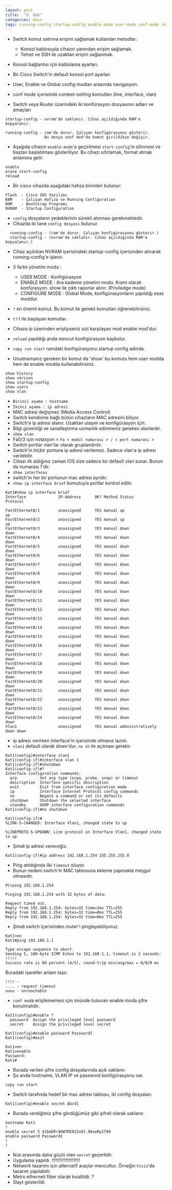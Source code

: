 ```yaml
---
layout: post
title:  "3. Gün"
categories: main
tags: running-config startup-config enable-mode user-mode conf-mode reload history
---
```


* Switch komut satırına erişimi sağlamak kullanılan metodlar:
    * Konsol kablosuyla cihazın yanından erişim sağlamak.
    * Telnet ve SSH ile uzaktan erişim sağlanmak.

* Konsol bağlantısı için kablolama ayarları.
* Bir Cisco Switch'in default konsol port ayarları
* User, Enable ve Global config modları arasında navigasyon.
* conf mode içerisinde context-setting komutları (line, interface, vlan)

* Switch veya Router üzerindeki iki konfürasyon dosyasının adları ve amaçları

```
startup-config - nvram'da saklanır. Cihaz açıldığında RAM'e kopyalanır.
                 
running-config - ram'de durur. Çalışan konfigürasyonu gösterir.
                 Bu dosya conf mod'da komut girildikçe değişir.
```


* Aşağıda cihazın `enable-mode`'a geçirilmesi `start-config`'in silinmesi ve baştan başlatılması gösteriliyor.
Bu cihazı sıfırlamak, format atmak anlamına gelir.

```
enable
erase start-config 
reload
```

* Bir cisco cihazda aşağıdaki hafıza birimleri bulunur:

```
Flash  - Cisco IOS Yazılımı
RAM    - Çalışan Hafıza ve Running Configuration
ROM    - Bootstrap Programı
NVRAM  - Startup Configuration
```

* `config` dosyaların yedeklerinin sürekli alınması gerekmektedir.
* Cihazda iki tane `config dosyası` bulunur.

```
  running-config - (ram'de durur. Çalışan konfigürasyonu gösterir.)
  startup-config - (nvram'da saklanır. Cihaz açıldığında RAM'e kopyalanır.)
```

* Cihaz açılırkan NVRAM içerisindeki startup-config içerisinden alınarak running-config'e işlenir.

* 3 farklı yönetim modu :
  * USER MODE : Konfigürasyon 
  * ENABLE MODE : Ara kademe yönetim modu. Kısmi olarak konfürasyon. show ile çıktı raporlar alınır. (Priviledge mode)
  * CONFIGURE MODE : Global Mode, konfigürasyonların yapıldığı esas moddur.
  
* `?` en önemli komut. Bu komut ile gerekli komutları öğrenebilirsiniz.
* `t?` t ile başlayan komutlar.

* Cihaza ip üzerinden eriştiyseniz sizi karşılayan mod enable mod'dur.
* `reload` yapıldığı anda mevcut konfigürasyon kaybolur.
* `copy run start` ramdaki konfigürasyonu startup config adında.
* Unutmamanız gereken bir komut da 'show' bu komutu hem user modda hem de enable modda kullanabilirsiniz.
```
show history
show version
show startup-config
show users
show vlan
```
 * `Birinci aşama : hostname`
 * `İkinci aşama : ip adresi`
 * MAC adresi değişmez (Media Access Control)
 * Switch kendisine bağlı bütün cihazların MAC adresini biliyor.
 * Switch'e ip adresi atanır. Uzaktan ulaşım ve konfigürasyon için.
 * Bilgi güvenliği ve sanallaştırma uzmanlık edinmeniz gereken alanlardır.
 * `show vlan`
 * Fa0/3  için notasyon = `Fa < modul numarası > / < port numarası >`
 * Switch portlar vlan'lar olarak gruplandırılır.
 * Switch'in hiçbir portuna ip adresi verilemez. Sadece vlan'a ip adresi verilebilir.
 * Cihazı ilk aldığınız zaman IOS size sadece bir default vlan sunar. Bunun da numarası 1'dir.
 * `show interfaces`
 * switch'in her bir portunun mac adresi ayrıdır.
 * `show ip interface brief` komutuyla portlar kontrol edilir.

```
Kat1#show ip interface brief
Interface              IP-Address      OK? Method Status                Protocol
 
FastEthernet0/1        unassigned      YES manual up                    up
FastEthernet0/2        unassigned      YES manual up                    up
FastEthernet0/3        unassigned      YES manual down                  down
FastEthernet0/4        unassigned      YES manual down                  down
FastEthernet0/5        unassigned      YES manual down                  down
FastEthernet0/6        unassigned      YES manual down                  down
FastEthernet0/7        unassigned      YES manual down                  down
FastEthernet0/8        unassigned      YES manual down                  down
FastEthernet0/9        unassigned      YES manual down                  down
FastEthernet0/10       unassigned      YES manual down                  down
FastEthernet0/11       unassigned      YES manual down                  down
FastEthernet0/12       unassigned      YES manual down                  down
FastEthernet0/13       unassigned      YES manual down                  down
FastEthernet0/14       unassigned      YES manual down                  down
FastEthernet0/15       unassigned      YES manual down                  down
FastEthernet0/16       unassigned      YES manual down                  down
FastEthernet0/17       unassigned      YES manual down                  down
FastEthernet0/18       unassigned      YES manual down                  down
FastEthernet0/19       unassigned      YES manual down                  down
FastEthernet0/20       unassigned      YES manual down                  down
FastEthernet0/21       unassigned      YES manual down                  down
FastEthernet0/22       unassigned      YES manual down                  down
FastEthernet0/23       unassigned      YES manual down                  down
FastEthernet0/24       unassigned      YES manual down                  down
Vlan1                  unassigned      YES manual administratively down down
```

* ip adresi verirken interface'in içerisinde olmanız lazım.
* `vlan1` default olarak down'dur. `no sh` ile açılması gerekir.

```
Kat1(config)#interface vlan1
Kat1(config-if)#interface vlan 1
Kat1(config-if)#shutdown
Kat1(config-if)#?
Interface configuration commands:
  arp          Set arp type (arpa, probe, snap) or timeout
  description  Interface specific description
  exit         Exit from interface configuration mode
  ip           Interface Internet Protocol config commands
  no           Negate a command or set its defaults
  shutdown     Shutdown the selected interface
  standby      HSRP interface configuration commands
Kat1(config-if)#no shutdown

Kat1(config-if)#
%LINK-5-CHANGED: Interface Vlan1, changed state to up

%LINEPROTO-5-UPDOWN: Line protocol on Interface Vlan1, changed state to up
```

* Şimdi ip adresi vereceğiz. 

```
Kat1(config-if)#ip address 192.168.1.254 255.255.255.0
```

* Ping atıldığında ilki `timeout` oluyor.
* Bunun nedeni switch'in MAC tablosuna ekleme yapmakla meşgul olmasıdır.

```
PC>ping 192.168.1.254

Pinging 192.168.1.254 with 32 bytes of data:

Request timed out.
Reply from 192.168.1.254: bytes=32 time=2ms TTL=255
Reply from 192.168.1.254: bytes=32 time=0ms TTL=255
Reply from 192.168.1.254: bytes=32 time=0ms TTL=255

```

* Şimdi switch içerisinden router'ı pingleyebiliyoruz.

```
Kat1>en
Kat1#ping 192.168.1.1

Type escape sequence to abort.
Sending 5, 100-byte ICMP Echos to 192.168.1.1, timeout is 2 seconds:
!!!!!
Success rate is 80 percent (4/5), round-trip min/avg/max = 0/0/0 ms

```

Buradaki işaretler anlam taşır.

```
!!!! - 
.... - request timeout
uuuu - unreachable
```

* `conf mod`a erişilememesi için önünde bulunan enable moda şifre konulmalıdır.

```
Kat1(config)#enable ?
  password  Assign the privileged level password
  secret    Assign the privileged level secret
```

```
Kat1(config)#enable password Password1
Kat1(config)#exit
``` 

```
Kat1>en
Kat1>enable
Password:
Kat1#
```

* Burada verilen şifre config dosyalarında açık saklanır.
* Şu anda hostname, VLAN IP ve password konfigürasyonu var.

```
copy run start
```

* Switch tarafında hedef bir mac adresi tablosu, iki config dosyaları.

```
Kat1(config)#enable secret Abcd1
```

* Burada verdiğimiz şifre gördüğümüz gibi şifreli olarak saklanır.

```
hostname Kat1
!
enable secret 5 $1$mERr$KW7MI922oOt.9AveRpIf90
enable password Password1
!
!
```

* İkisi arasında daha güçlü olan `secret` geçerlidir.
* Uygulama yapıldı. !!!!!!!!!!!!!!!!!!!!!!
* Network tasarımı için alternatif araçlar mevcuttur. Örneğin `Visio`'da tasarım yapılabilir.
* Metro etherneti fiber olarak kısaltıldı. ?
* Slayt gösterildi.
